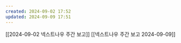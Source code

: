 ```yaml
---
created: 2024-09-02 17:52
updated: 2024-09-09 17:51
---
```


[[2024-09-02 넥스트나우 주간 보고]]
[[넥스트나우 주간 보고 2024-09-09]]
